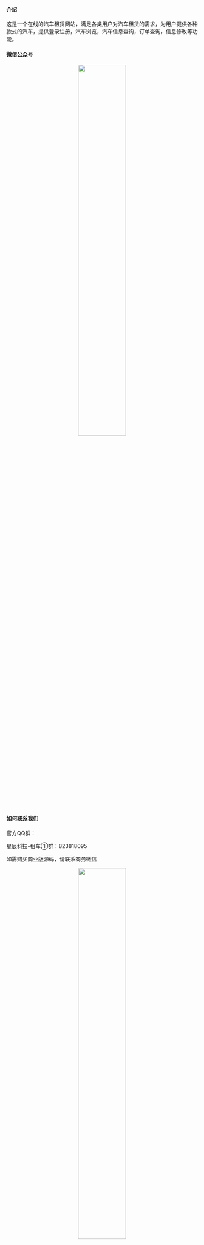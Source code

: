 #### 介绍
这是一个在线的汽车租赁网站，满足各类用户对汽车租赁的需求，为用户提供各种款式的汽车，提供登录注册，汽车浏览，汽车信息查询，订单查询，信息修改等功能。

#### 微信公众号
<center>
	<img src="https://img.laibokj.com/officialAccounts/qrcode/qrcode/1m_430.jpg" width="50%">
</center>

#### 如何联系我们
官方QQ群：

  星辰科技-租车①群：823818095

如需购买商业版源码，请联系商务微信

<center>
	<img src="https://img.laibokj.com/officialAccounts/members/vivi.jpg" width="50%">
</center>

#### 相关截图

##### 1.移动端截图

<img src="https://img.laibokj.com/car-rental/images/screenshot/main.png">
<img src="https://img.laibokj.com/car-rental/images/screenshot/car-classify.png">
<img src="https://img.laibokj.com/car-rental/images/screenshot/user.png">
<img src="https://img.laibokj.com/car-rental/images/screenshot/enterprise-apply.png">
<img src="https://img.laibokj.com/car-rental/images/screenshot/car-detail.png">
<img src="https://img.laibokj.com/car-rental/images/screenshot/order-detail.png">

##### 2.后端截图

<img src="https://img.laibokj.com/CShop/managementSystem/managementSystem/main.png">
<img src="https://img.laibokj.com/CShop/managementSystem/managementSystem/goods.png">
<img src="https://img.laibokj.com/CShop/managementSystem/managementSystem/orders.png">
<img src="https://img.laibokj.com/CShop/managementSystem/managementSystem/marketing.png">
<img src="https://img.laibokj.com/CShop/managementSystem/managementSystem/data.png">
<img src="https://img.laibokj.com/CShop/managementSystem/managementSystem/finance.png">
<img src="https://img.laibokj.com/CShop/managementSystem/managementSystem/system.png">